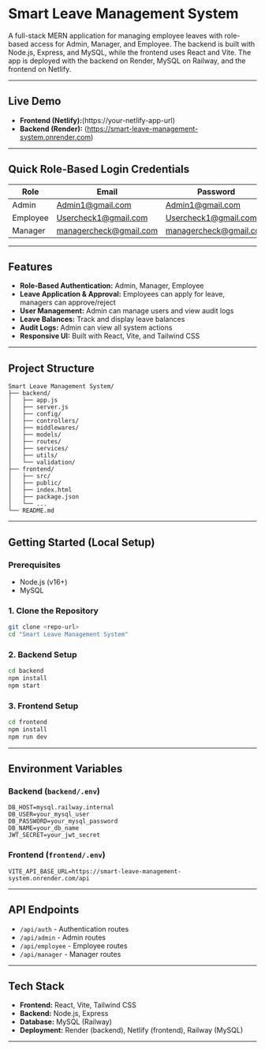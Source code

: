 # Smart Leave Management System

A full-stack MERN application for managing employee leaves with role-based access for Admin, Manager, and Employee. The backend is built with Node.js, Express, and MySQL, while the frontend uses React and Vite. The app is deployed with the backend on Render, MySQL on Railway, and the frontend on Netlify.

---

## Live Demo

- **Frontend (Netlify):**(https://your-netlify-app-url)
- **Backend (Render):** (https://smart-leave-management-system.onrender.com)

---

## Quick Role-Based Login Credentials

| Role     | Email                  | Password               |
| -------- | ---------------------- | ---------------------- |
| Admin    | Admin1@gmail.com       | Admin1@gmail.com       |
| Employee | Usercheck1@gmail.com   | Usercheck1@gmail.com   |
| Manager  | managercheck@gmail.com | managercheck@gmail.com |

---

## Features

- **Role-Based Authentication:** Admin, Manager, Employee
- **Leave Application & Approval:** Employees can apply for leave, managers can approve/reject
- **User Management:** Admin can manage users and view audit logs
- **Leave Balances:** Track and display leave balances
- **Audit Logs:** Admin can view all system actions
- **Responsive UI:** Built with React, Vite, and Tailwind CSS

---

## Project Structure

```
Smart Leave Management System/
├── backend/
│   ├── app.js
│   ├── server.js
│   ├── config/
│   ├── controllers/
│   ├── middlewares/
│   ├── models/
│   ├── routes/
│   ├── services/
│   ├── utils/
│   └── validation/
├── frontend/
│   ├── src/
│   ├── public/
│   ├── index.html
│   ├── package.json
│   └── ...
└── README.md
```

---

## Getting Started (Local Setup)

### Prerequisites

- Node.js (v16+)
- MySQL

### 1. Clone the Repository

```bash
git clone <repo-url>
cd "Smart Leave Management System"
```

### 2. Backend Setup

```bash
cd backend
npm install
npm start
```

### 3. Frontend Setup

```bash
cd frontend
npm install
npm run dev
```

---

## Environment Variables

### Backend (`backend/.env`)

```
DB_HOST=mysql.railway.internal
DB_USER=your_mysql_user
DB_PASSWORD=your_mysql_password
DB_NAME=your_db_name
JWT_SECRET=your_jwt_secret
```

### Frontend (`frontend/.env`)

```
VITE_API_BASE_URL=https://smart-leave-management-system.onrender.com/api
```

---

## API Endpoints

- `/api/auth` - Authentication routes
- `/api/admin` - Admin routes
- `/api/employee` - Employee routes
- `/api/manager` - Manager routes

---

## Tech Stack

- **Frontend:** React, Vite, Tailwind CSS
- **Backend:** Node.js, Express
- **Database:** MySQL (Railway)
- **Deployment:** Render (backend), Netlify (frontend), Railway (MySQL)

---
